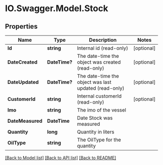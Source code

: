 # IO.Swagger.Model.Stock
## Properties

Name | Type | Description | Notes
------------ | ------------- | ------------- | -------------
**Id** | **string** | Internal id (read-only) | [optional] 
**DateCreated** | **DateTime?** | The date-time the object was created (read-only) | [optional] 
**DateUpdated** | **DateTime?** | The date-time the object was last updated (read-only) | [optional] 
**CustomerId** | **string** | Internal customerId (read-only) | [optional] 
**Imo** | **string** | The imo of the vessel | 
**DateMeasured** | **DateTime** | Date Stock was measured | 
**Quantity** | **long** | Quantity in liters | 
**OilType** | **string** | The OilType for the quantity | 

[[Back to Model list]](../README.md#documentation-for-models) [[Back to API list]](../README.md#documentation-for-api-endpoints) [[Back to README]](../README.md)

